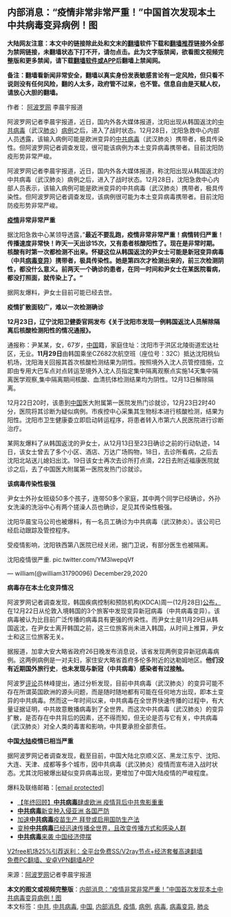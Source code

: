  <h2>内部消息：“疫情非常非常严重！”中国首次发现本土中共病毒变异病例！图</h2> <p class="notice"><b>大陆网友注意：本文中的链接除此处和文末的<a href="https://github.com/bannedbook/fanqiang" >翻墙</a>软件下载和<a href="https://github.com/killgcd/justmysocks/blob/master/README.md">翻墙推荐</a>链接外全部为禁网链接，未翻墙状态下打不开，请勿点击。此为文字版禁闻，欲看图文视频完整版和更多禁闻，请下载<a href="https://github.com/bannedbook/fanqiang">翻墙软件或APP</a>后翻墙上禁闻网。</p><p>备注：翻墙看新闻非常安全，翻墙以真实身份发表敏感言论有一定风险，但只看不说则没有任何风险，翻的人太多，政府管不过来，也不管。信息自由是天赋人权，请放心大胆的翻墙。</b></p>  <div class="entry"> <p>作者： <span class='wp_keywordlink_affiliate'><a href="https://www.aboluowang.com/" title="阿波罗网" target="_blank">阿波罗网</a></span> 李晨宇报道</p> <p id="summary">阿波罗网记者李晨宇报道，近日，国内外各大媒体报道，沈阳出现从韩国返沈的<a href="https://www.bannedbook.org/bnews/tag/%e4%b8%ad%e5%85%b1%e7%97%85%e6%af%92/" class="st_tag internal_tag" rel="tag" title="标签 中共病毒 下的日志">中共病毒</a>（武汉<a href="https://www.bannedbook.org/bnews/tag/%e8%82%ba%e7%82%8e/" class="st_tag internal_tag" rel="tag" title="标签 肺炎 下的日志">肺炎</a>）<a href="https://www.bannedbook.org/bnews/tag/%E7%97%85%E4%BE%8B/" class="st_tag internal_tag" rel="tag" title="标签 病例 下的日志">病例</a>之后，进入了战时状态。12月28日，沈阳急救中心内部人员透露，该输入病例可能是欧洲变异的<a href="https://www.bannedbook.org/bnews/tag/%e4%b8%ad%e5%85%b1/" class="st_tag internal_tag" rel="tag" title="标签 中共 下的日志">中共</a><a href="https://www.bannedbook.org/bnews/tag/%e7%97%85%e6%af%92/" class="st_tag internal_tag" rel="tag" title="标签 病毒 下的日志">病毒</a>（武汉肺炎）携带者，极具传染性。但阿波罗网记者调查发现，很可能该病例为本土变异病毒携带者。目前沈阳防疫形势非常严峻。</p> <p>阿波罗网记者李晨宇报道，近日，国内外各大媒体报道，称沈阳出现从韩国返沈的中共病毒（武汉肺炎）病例之后，进入了战时状态。12月28日，沈阳急救中心内部人员表示，该输入病例可能是欧洲变异的中共病毒（武汉肺炎）携带者，极具传染性。但阿波罗网记者调查发现，该病例很可能为本土变异病毒携带者。目前沈阳防疫形势非常严峻。</p> <p><strong><a href="https://www.bannedbook.org/bnews/tag/%E7%96%AB%E6%83%85/" class="st_tag internal_tag" rel="tag" title="标签 疫情 下的日志">疫情</a>非常非常严重</strong></p> <p>据沈阳急救中心某领导透露，”<strong>最近不要乱跑，疫情非常非常严重！病情转归严重！传播速度非常快！昨天一天出诊15次，又有患者核酸阳性了。现在是非常时期。核酸有时第一次都检测不出来。怀疑这位从韩国返沈的尹女士可能是新冠变异病毒（中共<a href="https://www.bannedbook.org/bnews/tag/%E7%97%85%E6%AF%92%E5%8F%98%E5%BC%82/" class="st_tag internal_tag" rel="tag" title="标签 病毒变异 下的日志">病毒变异</a>）携带者，极具传染性。她是第四次才检测出来的，前三次检测阴性，都没什么意义。前两天一个确诊的患者，在同一时间和尹女士在某医院看病，都没打照面，就传染上了。“</strong></p> <p>据网友爆料，尹女士目前可能已经去世。</p>  <p><strong>疫情扩散面较广，难以一次检测确诊</strong></p> <p><strong>12</strong><strong>月</strong><strong>23日，辽宁沈阳卫健委官网发布《关于沈阳市发现一例韩国返沈人员解除隔离后核酸检测阳性的情况通报》。&nbsp;</strong></p> <p>通报称：尹某某，女，67岁，<span class='wp_keywordlink_affiliate'><a href="https://www.bannedbook.org/" title="中国" target="_blank">中国</a></span>籍，家庭住址：沈阳市于洪区北陵街道宏达社区，无业。<strong>11月29日</strong>由韩国乘坐CZ682次航空班（座位号：32C）抵达沈阳桃仙机场，沈阳海关回报其首次核酸检测结果为阴性。按照境外入沈人员管控措施，立即由专用大巴车点对点转运至境外入沈人员指定集中隔离观察点实施14天集中隔离医学观察,集中隔离期间核酸、血清抗体检测结果均为阴性。12月13日解除隔离。</p> <p>12月22日20时，该患到<a href="https://www.bannedbook.org/bnews/tag/%E4%B8%AD%E5%9B%BD/" class="st_tag internal_tag" rel="tag" title="标签 中国 下的日志">中国</a>医大附属第一医院发热门诊就诊，12月23日2时40分，医院将其诊断为疑似病例。市疾控中心采集其生物标本进行核酸检测，结果为阳性。沈阳市卫生健康委立即启动转运程序，将患者转入市第六人民医院进行诊断治疗。</p> <p>某网友爆料了从韩国返沈的尹女士，从12月13日至23日确诊之前的行动轨迹，14日，该女士曾去了多个小区、酒店、万达广场购物，18日，去诊所看病，之后去沈阳北站送儿媳妇出沈。19日该女士再次去诊所打点滴，22日去附近福康医院就诊之后，去了中国医大附属第一医院发热门诊就诊。</p> <p><strong>该病毒传染性极强</strong></p>  <p>尹女士外孙女班级50多个孩子，连带50多个家庭，其中两个同学已经确诊，外孙女洗澡的洗浴中心有两个搓澡人员也确诊，足见其传染性极强。</p> <p>沈阳华晨宝马公司也被爆料，有一名员工确诊为中共病毒（武汉肺炎）。该公司已经启动跟踪及管控程序。</p> <p>受疫情影响，沈阳铁西第八医院已经关闭，据门卫说，有部分医生也被隔离。</p> <p>沈阳疫情很严重. pic.twitter.com/YM3lwepqVf</p> <p>— william(@william31790096) December29,2020</p> <p><strong>病毒存在本土化变异情况</strong></p>  <p><strong></strong></p> <p>阿波罗网记者调查发现，韩国疾病控制和预防机构(KDCA)周一(12月28日)<a href="https://www.dw.com/zh/%E9%9F%A9%E5%9B%BD%E5%8F%91%E7%8E%B0%E9%A6%96%E4%BE%8B%E5%8F%98%E5%BC%82%E6%96%B0%E5%86%A0%E7%97%85%E6%AF%92/a-56073448">公布，</a>在12月22日从伦敦入境韩国的3个旅客中发现变异新冠病毒（中共病毒变异）。该病毒被认为比目前广泛传播的病毒具有更强的传染性。而尹女士是11月29日从韩国返沈，在尹女士离开韩国之前，这三位旅客尚未进入韩国，从时间上推算，尹女士和这三位旅客无关。</p> <p>据报道，加拿大安大略省政府26日晚发布消息说，该省发现两例变异新冠病毒病例。这两例病例是一对夫妇，家住安大略省首府多伦多附近的达勒姆地区。<strong>他们没有近期国外旅行史</strong>，<strong>也未发现与新冠（中共病毒）感染者有过接触。</strong></p> <p>阿波罗<span class='wp_keywordlink_affiliate'><a href="https://www.bannedbook.org/bnews/comments/" title="新闻评论" target="_blank">评论</a></span>员林峰提出，通过分析发现，目前中共病毒（武汉肺炎）的变异可能不存在所谓英国欧洲的源头问题，而是随时随地都有可能在任何地方出现，即本土变异的中共病毒。然而这一年时间以来，中共病毒在全世界快速传播的过程中，有大量证据证明，中共故意散播病毒到了全世界。而这次中共病毒（武汉肺炎）的变异扩散，是否存在中共背后的因素，还不得而知，但无论是否与它有关，中共病毒（武汉肺炎）对全人类的毒害和影响，中共要承担全部责任。</p> <p><strong>中国<span class='wp_keywordlink_affiliate'><a href="https://www.bannedbook.org/" title="大陆" target="_blank">大陆</a></span>疫情已相当严重</strong></p> <p>据阿波罗网记者调查发现，截至目前，中国大陆北京顺义区、黑龙江东宁、沈阳、大连、天津、成都等多个城市，因中共病毒（武汉肺炎）疫情而宣布进入战时状态。尤其沈阳被爆出疑似变异病毒出现，更增加了中国大陆疫情的严峻程度。</p>  <p>爆料及联络邮箱：<a href="/cdn-cgi/l/email-protection" data-cfemail="7332313c3f263c313f33343e323a3f5d303c3e">[email&#160;protected]</a></p> <ul class='op-related-articles' title='相关阅读'> <li><a href='https://www.bannedbook.org/bnews/comments/20201229/1457150.html' target='_blank'>【年终回顾】<b>中共病毒</b>肆虐欧洲 疫情背后中共鬼影重重</a></li> <li><a href='https://www.bannedbook.org/bnews/bannedvideo/20201229/1457087.html' target='_blank'><b>中共病毒</b>新变种入侵亚洲 各国严防</a></li> <li><a href='https://www.bannedbook.org/bnews/comments/20201229/1457028.html' target='_blank'>加速<b>中共病毒</b>疫苗生产 拜登或启用国防生产法</a></li> <li><a href='https://www.bannedbook.org/bnews/comments/20201229/1456879.html' target='_blank'>变种<b>中共病毒</b>已经迅速传播全世界，且改变传播方式和感染人群</a></li> <li><a href='https://www.bannedbook.org/bnews/comments/20201229/1456773.html' target='_blank'><b>中共病毒</b>来袭 中国经济停摆</a></li> </ul> <p class="texttj"> <a href="https://www.bannedbook.org/forum23/topic22702.html" target="_blank">V2free机场25%引荐返利：全平台免费SS/V2ray节点+经济套餐高速翻墙</a><br/> <a href="https://github.com/bannedbook/fanqiang/wiki/%E7%A6%81%E9%97%BB%E7%BD%91%E5%AE%89%E5%8D%93%E7%BF%BB%E5%A2%99%E6%96%B0%E9%97%BBAPP" target="_blank">免费PC翻墙、安卓VPN翻墙APP</a></p><p> 来源：<a href="https://www.aboluowang.com/2020/1230/1539879.html" target="_blank">阿波罗网</a>记者李晨宇报道 </p><a name='sharetosocial'></a>       <div><b>本文的图文或视频完整版</b>：<a href='https://www.bannedbook.org/bnews/topimagenews/20201230/1457793.html'>内部消息：“疫情非常非常严重！”中国首次发现本土中共病毒变异病例！图</a></div>  </div><!--END ENTRY--> <div class="postfooter"> <div>本文标签：<a href="https://www.bannedbook.org/bnews/tag/%e4%b8%ad%e5%85%b1/" rel="tag">中共</a>, <a href="https://www.bannedbook.org/bnews/tag/%e4%b8%ad%e5%85%b1%e7%97%85%e6%af%92/" rel="tag">中共病毒</a>, <a href="https://www.bannedbook.org/bnews/tag/%E4%B8%AD%E5%9B%BD/" rel="tag">中国</a>, <a href="https://www.bannedbook.org/bnews/tag/%e5%86%85%e9%83%a8%e6%b6%88%e6%81%af/" rel="tag">内部消息</a>, <a href="https://www.bannedbook.org/bnews/tag/%E7%96%AB%E6%83%85/" rel="tag">疫情</a>, <a href="https://www.bannedbook.org/bnews/tag/%E7%97%85%E4%BE%8B/" rel="tag">病例</a>, <a href="https://www.bannedbook.org/bnews/tag/%e7%97%85%e6%af%92/" rel="tag">病毒</a>, <a href="https://www.bannedbook.org/bnews/tag/%E7%97%85%E6%AF%92%E5%8F%98%E5%BC%82/" rel="tag">病毒变异</a>, <a href="https://www.bannedbook.org/bnews/tag/%e8%82%ba%e7%82%8e/" rel="tag">肺炎</a></div>  </div><!--END POSTFOOTER--> 